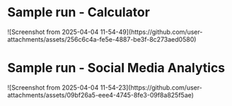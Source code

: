 <h1>Sample run - Calculator</h1>
![Screenshot from 2025-04-04 11-54-49](https://github.com/user-attachments/assets/256c6c4a-fe5e-4887-be3f-8c273aed0580)
<h1>Sample run - Social Media Analytics</h1>
![Screenshot from 2025-04-04 11-54-23](https://github.com/user-attachments/assets/09bf26a5-eee4-4745-8fe3-09f8a825f5ae)
